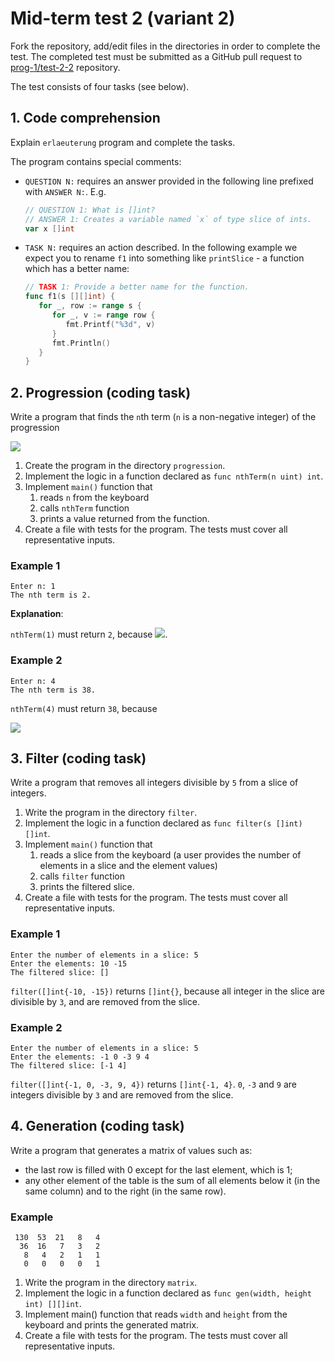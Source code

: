 # Mid-term test 2 (variant 2)

Fork the repository, add/edit files in the directories in order to complete the
test. The completed test must be submitted as a GitHub pull request to
[prog-1/test-2-2](github.com/prog-1/test-2-2) repository.

The test consists of four tasks (see below).

## 1. Code comprehension

Explain `erlaeuterung` program and complete the tasks.

The program contains special comments:

- `QUESTION N:` requires an answer provided in the following line prefixed with
  `ANSWER N:`. E.g.

   ```go
   // QUESTION 1: What is []int?
   // ANSWER 1: Creates a variable named `x` of type slice of ints.
   var x []int
   ```

- `TASK N:` requires an action described. In the following example we expect you
   to rename `f1` into something like `printSlice` - a function which has a
   better name:

   ```go
   // TASK 1: Provide a better name for the function.
   func f1(s [][]int) {
      for _, row := range s {
         for _, v := range row {
            fmt.Printf("%3d", v)
         }
         fmt.Println()
      }
   }
   ```

## 2. Progression (coding task)

Write a program that finds the `n`th term (`n` is a non-negative integer) of
the progression

<img src="https://render.githubusercontent.com/render/math?math=\begin{cases}a_0 = 1\\a_1 = 2\\a_i = 4a_{i-2} %2b a_{i-1}\end{cases}">
   
1. Create the program in the directory `progression`.
1. Implement the logic in a function declared as `func nthTerm(n uint) int`.
1. Implement `main()` function that
   1. reads `n` from the keyboard
   1. calls `nthTerm` function
   1. prints a value returned from the function.
1. Create a file with tests for the program. The tests must cover all
   representative inputs.
   
### Example 1
   
```
Enter n: 1
The nth term is 2.
```
   
**Explanation**:

`nthTerm(1)` must return `2`, because <img src="https://render.githubusercontent.com/render/math?math=a_1 = 2">.
 
### Example 2
 
```
Enter n: 4
The nth term is 38.
```
    
`nthTerm(4)` must return `38`, because
    
<img src="https://render.githubusercontent.com/render/math?math=\begin{align*}a_0 %26= 1\\a_1 %26= 2\\ a_2 %26 = 4a_0 %2b a_1 = 4 \cdot 1 %2b 2 = 6\\a_3 %26 = 4a_1 %2b a_2 = 4 \cdot 2 %2b 6 = 14\\a_4 %26 = 4a_2 %2b a_3 = 4 \cdot 6 %2b 14 = 38\end{align*}">

## 3. Filter (coding task)

Write a program that removes all integers divisible by `5` from a slice of
integers.

1. Write the program in the directory `filter`.
1. Implement the logic in a function declared as `func filter(s []int) []int`.
1. Implement `main()` function that
   1. reads a slice from the keyboard (a user provides the number of elements
      in a slice and the element values)
   1. calls `filter` function
   1. prints the filtered slice.
1. Create a file with tests for the program. The tests must cover all
   representative inputs.

### Example 1

```
Enter the number of elements in a slice: 5
Enter the elements: 10 -15
The filtered slice: []
```

`filter([]int{-10, -15})` returns `[]int{}`, because all integer in the slice
are divisible by `3`, and are removed from the slice.

### Example 2

```
Enter the number of elements in a slice: 5
Enter the elements: -1 0 -3 9 4
The filtered slice: [-1 4]
```

`filter([]int{-1, 0, -3, 9, 4})` returns `[]int{-1, 4}`. `0`, `-3` and `9` are
integers divisible by `3` and are removed from the slice.

## 4. Generation (coding task)

Write a program that generates a matrix of values such as:

- the last row is filled with 0 except for the last element, which is 1;
- any other element of the table is the sum of all elements below it (in the
  same column) and to the right (in the same row).

### Example

```
 130  53  21   8   4
  36  16   7   3   2
   8   4   2   1   1
   0   0   0   0   1
```

1. Write the program in the directory `matrix`.
2. Implement the logic in a function declared as `func gen(width, height int) [][]int`.
3. Implement main() function that reads `width` and `height` from the keyboard
   and prints the generated matrix.
4. Create a file with tests for the program. The tests must cover all representative
   inputs.
